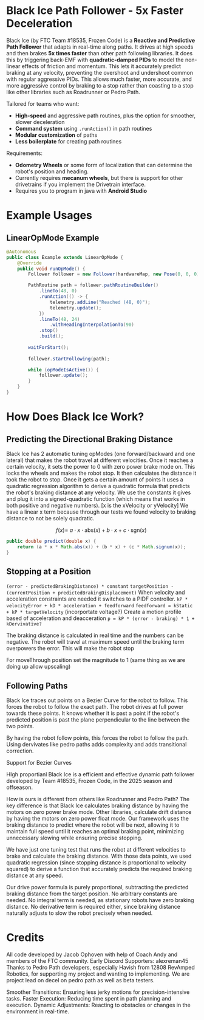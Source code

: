 # Black Ice Path Follower - 5x Faster Deceleration

Black Ice (by FTC Team #18535, Frozen Code) is a **Reactive and Predictive Path Follower** that adapts in real-time along paths. It drives at high speeds and then brakes **5x times faster** than other path following libraries.
It does this by triggering back-EMF with **quadratic-damped PIDs** to model the non-linear effects of friction and momentum. This lets it accurately predict braking at any velocity, preventing the overshoot and undershoot common with regular aggressive PIDs. This allows much faster, more accurate, and more aggressive control by braking to a stop rather than coasting to a stop like other libraries such as Roadrunner or Pedro Path.

Tailored for teams who want:
- **High-speed** and aggressive path routines, plus the option for smoother, slower deceleration
- **Command system** using `.runAction()` in path routines
- **Modular customization** of paths
- **Less boilerplate** for creating path routines

Requirements:

- **Odometry Wheels** or some form of localization that can determine the robot's position and heading.
- Currently requires **mecanum wheels**, but there is support for other drivetrains if you implement the Drivetrain interface.
- Requires you to program in java with **Android Studio**

# Example Usages

## LinearOpMode Example

```java
@Autonomous
public class Example extends LinearOpMode {
    @Override
    public void runOpMode() {
        Follower follower = new Follower(hardwareMap, new Pose(0, 0, 0));

        PathRoutine path = follower.pathRoutineBuilder()
            .lineTo(48, 0)
            .runAction(() -> {
                telemetry.addLine("Reached (48, 0)");
                telemetry.update();
            })
            .lineTo(48, 24)
                .withHeadingInterpolationTo(90)
            .stop()
            .build();
        
        waitForStart();
        
        follower.startFollowing(path);

        while (opModeIsActive()) {
            follower.update();
        }
    }
}

```



# How Does Black Ice Work?

## Predicting the Directional Braking Distance

Black Ice has 2 automatic tuning opModes (one forward/backward and one lateral) that makes the robot travel at different velocities. Once it reaches a certain velocity, it sets the power to 0 with zero power brake mode on. This locks the wheels and makes the robot stop. It then calculates the distance it took the robot to stop. Once it gets a certain amount of points it uses a quadratic regression algorithm to derive a quadratic formula that predicts the robot's braking distance at any velocity.
We use the constants it gives and plug it into a signed-quadratic function (which means that works in both positive and negative numbers). [x is the xVelocity or yVelocity]
We have a linear x term because through our tests we found velocity to braking distance to not be solely quadratic.

$$
f(x) = \ a \cdot x \cdot \text{abs}(x) + b \cdot x + c \cdot \text{sgn}(x) \
$$

```java
public double predict(double x) {
    return (a * x * Math.abs(x)) + (b * x) + (c * Math.signum(x));
}
```
## Stopping at a Position

`(error - predictedBrakingDistance) * constant`
`targetPosition - (currentPosition + predictedBrakingDisplacement)`
When velocity and acceleration constraints are needed it switches to a PIDF controller.
`kP * velocityError + kD * acceleration + feedforward`
`feedforward = kStatic + kP * targetVelocity` (incorportate voltage?)
Create a motion profile based of acceleration and deacceration
`p = kP * (error - braking) * 1 + kDervivative?`

The braking distance is calculated in real time and the numbers can be negative. The robot will travel at maximum speed until the braking term overpowers the error. This will make the robot stop

For moveThrough position set the magnitude to 1 (same thing as we are doing up allow upscaling)

## Following Paths

Black Ice traces out points on a Bezier Curve for the robot to follow. This forces the robot to follow the exact path.
The robot drives at full power towards these points. It knows whether it is past a point if the robot's predicted position is past the plane perpendicular to the line between the two points.

By having the robot follow points, this forces the robot to follow the path. Using dervivates like pedro paths adds complexity and adds transitional correction.

Support for Bezier Curves

HIgh proportianl
Black Ice is a efficient and effective dynamic path follower developed by Team #18535, Frozen Code, in the 2025 season and offseason.

How is ours is different from others like Roadrunner and Pedro Path? The key difference is that Black Ice calculates braking distance by having the motors on zero power brake mode. Other libraries, calculate drift distance by having the motors on zero power float mode. Our framework uses the braking distance to predict where the robot will be next, allowing it to maintain full speed until it reaches an optimal braking point, minimizing unnecessary slowing while ensuring precise stopping.

We have just one tuning test that runs the robot at different velocities to brake and calculate the braking distance. With those data points, we used quadratic regression (since stopping distance is proportional to velocity squared) to derive a function that accurately predicts the required braking distance at any speed.

Our drive power formula is purely proportional, subtracting the predicted braking distance from the target position. No arbitrary constants are needed. No integral term is needed, as stationary robots have zero braking distance. No derivative term is required either, since braking distance naturally adjusts to slow the robot precisely when needed.

# Credits

All code developed by Jacob Ophoven with help of Coach Andy and members of the FTC community.
Early Discord Supporters: alexreman45
Thanks to Pedro Path developers, especially Havish from 12808 RevAmped Robotics, for supporting my project and wanting to implementing.
We are project lead on decel on pedro path as well as beta testers.

Smoother Transitions: Ensuring less jerky motions for precision-intensive tasks.
Faster Execution: Reducing time spent in path planning and execution.
Dynamic Adjustments: Reacting to obstacles or changes in the environment in real-time.
